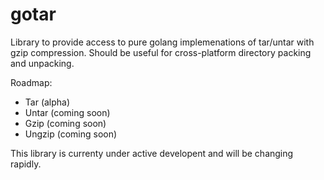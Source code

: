 # gotar

Library to provide access to pure golang implemenations of tar/untar with gzip compression.
Should be useful for cross-platform directory packing and unpacking.

Roadmap:

- Tar (alpha)
- Untar (coming soon)
- Gzip (coming soon)
- Ungzip (coming soon)

This library is currenty under active developent and will be changing rapidly.

